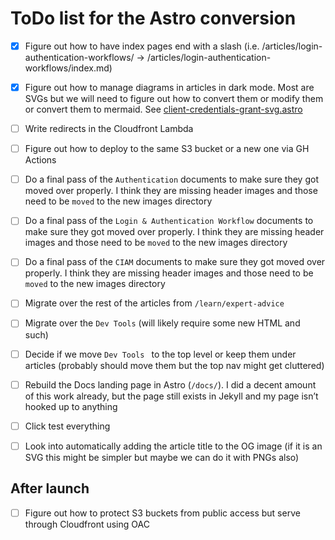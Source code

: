# ToDo list for the Astro conversion

* [x] Figure out how to have index pages end with a slash (i.e. /articles/login-authentication-workflows/ -> /articles/login-authentication-workflows/index.md)
* [x] Figure out how to manage diagrams in articles in dark mode. Most are SVGs but we will need to figure out how to convert them or modify them or convert them to mermaid. See [client-credentials-grant-svg.astro](/astro/public/img/articles/modern-guide-oauth/client-credentials-grant-svg.astro)
* [ ] Write redirects in the Cloudfront Lambda
* [ ] Figure out how to deploy to the same S3 bucket or a new one via GH Actions
* [ ] Do a final pass of the `Authentication` documents to make sure they got moved over properly. I think they are missing header images and those need to be `moved` to the new images directory
* [ ] Do a final pass of the `Login & Authentication Workflow` documents to make sure they got moved over properly. I think they are missing header images and those need to be `moved` to the new images directory
* [ ] Do a final pass of the `CIAM` documents to make sure they got moved over properly. I think they are missing header images and those need to be `moved` to the new images directory
* [ ] Migrate over the rest of the articles from `/learn/expert-advice`
* [ ] Migrate over the `Dev Tools` (will likely require some new HTML and such)
* [ ] Decide if we move `Dev Tools ` to the top level or keep them under articles (probably should move them but the top nav might get cluttered)
* [ ] Rebuild the Docs landing page in Astro (`/docs/`). I did a decent amount of this work already, but the page still exists in Jekyll and my page isn’t hooked up to anything
* [ ] Click test everything
* [ ] Look into automatically adding the article title to the OG image (if it is an SVG this might be simpler but maybe we can do it with PNGs also) 


## After launch

* [ ] Figure out how to protect S3 buckets from public access but serve through Cloudfront using OAC
